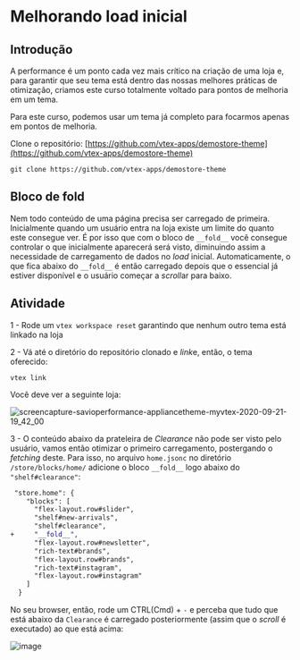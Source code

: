 # Melhorando load inicial

## Introdução 

A performance é um ponto cada vez mais crítico na criação de uma loja e, para garantir que seu tema está dentro das nossas melhores práticas de otimização, criamos este curso totalmente voltado para pontos de melhoria em um tema. 

Para este curso, podemos usar um tema já completo para focarmos apenas em pontos de melhoria. 

Clone o repositório:
[https://github.com/vtex-apps/demostore-theme](https://github.com/vtex-apps/demostore-theme)

```
git clone https://github.com/vtex-apps/demostore-theme
```

## Bloco de fold

Nem todo conteúdo de uma página precisa ser carregado de primeira. Inicialmente quando um usuário entra na loja existe um limite do quanto este consegue ver. É por isso que com o bloco de `__fold__` você consegue controlar o que inicialmente aparecerá será visto, diminuindo assim a necessidade de carregamento de dados no *load* inicial. Automaticamente, o que fica abaixo do `__fold__` é então carregado depois que o essencial já estiver disponível e o usuário começar a *scroll*ar para baixo. 



## Atividade

1 - Rode um `vtex workspace reset` garantindo que nenhum outro tema está linkado na loja

2 - Vá até o diretório do repositório clonado e *link*e, então, o tema oferecido: 

```
vtex link
```

Você deve ver a seguinte loja:

![screencapture-savioperformance-appliancetheme-myvtex-2020-09-21-19_42_00](https://user-images.githubusercontent.com/18701182/93828834-91a87980-fc42-11ea-9f84-dd3053822621.png)


3 - O conteúdo abaixo da prateleira de *Clearance* não pode ser visto pelo usuário, vamos então otimizar o primeiro carregamento, postergando o *fetching* deste. Para isso, no arquivo `home.jsonc` no diretório `/store/blocks/home/` adicione o bloco `__fold__` logo abaixo do `"shelf#clearance"`: 

```diff
 "store.home": {
    "blocks": [
      "flex-layout.row#slider",
      "shelf#new-arrivals",
      "shelf#clearance",
+     "__fold__",
      "flex-layout.row#newsletter",
      "rich-text#brands",
      "flex-layout.row#brands",
      "rich-text#instagram",
      "flex-layout.row#instagram"
    ]
  }
```

No seu browser, então, rode um CTRL(Cmd) + `-` e perceba que tudo que está abaixo da `Clearance` é carregado posteriormente (assim que o *scroll* é executado) ao que está acima: 

![image](https://user-images.githubusercontent.com/18701182/93830718-5fe5e180-fc47-11ea-9caf-f7b8a10b0a23.png)



